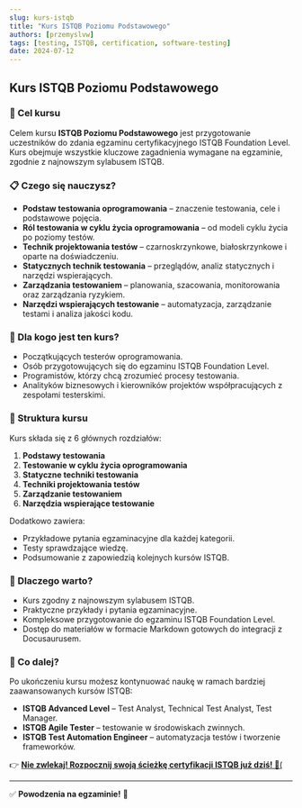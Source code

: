 ```yaml
---
slug: kurs-istqb
title: "Kurs ISTQB Poziomu Podstawowego"
authors: [przemyslvw]
tags: [testing, ISTQB, certification, software-testing]
date: 2024-07-12
---
```


## Kurs ISTQB Poziomu Podstawowego

### 🎯 Cel kursu

Celem kursu **ISTQB Poziomu Podstawowego** jest przygotowanie uczestników do zdania egzaminu certyfikacyjnego ISTQB Foundation Level. Kurs obejmuje wszystkie kluczowe zagadnienia wymagane na egzaminie, zgodnie z najnowszym sylabusem ISTQB.

<!-- truncate -->

### 📋 Czego się nauczysz?

- **Podstaw testowania oprogramowania** – znaczenie testowania, cele i podstawowe pojęcia.
- **Ról testowania w cyklu życia oprogramowania** – od modeli cyklu życia po poziomy testów.
- **Technik projektowania testów** – czarnoskrzynkowe, białoskrzynkowe i oparte na doświadczeniu.
- **Statycznych technik testowania** – przeglądów, analiz statycznych i narzędzi wspierających.
- **Zarządzania testowaniem** – planowania, szacowania, monitorowania oraz zarządzania ryzykiem.
- **Narzędzi wspierających testowanie** – automatyzacja, zarządzanie testami i analiza jakości kodu.

### 🧠 Dla kogo jest ten kurs?

- Początkujących testerów oprogramowania.
- Osób przygotowujących się do egzaminu ISTQB Foundation Level.
- Programistów, którzy chcą zrozumieć procesy testowania.
- Analityków biznesowych i kierowników projektów współpracujących z zespołami testerskimi.

### 🧾 Struktura kursu

Kurs składa się z 6 głównych rozdziałów:

1. **Podstawy testowania**
2. **Testowanie w cyklu życia oprogramowania**
3. **Statyczne techniki testowania**
4. **Techniki projektowania testów**
5. **Zarządzanie testowaniem**
6. **Narzędzia wspierające testowanie**

Dodatkowo zawiera:
- Przykładowe pytania egzaminacyjne dla każdej kategorii.
- Testy sprawdzające wiedzę.
- Podsumowanie z zapowiedzią kolejnych kursów ISTQB.

### 📝 Dlaczego warto?

- Kurs zgodny z najnowszym sylabusem ISTQB.
- Praktyczne przykłady i pytania egzaminacyjne.
- Kompleksowe przygotowanie do egzaminu ISTQB Foundation Level.
- Dostęp do materiałów w formacie Markdown gotowych do integracji z Docusaurusem.

### 🚀 Co dalej?

Po ukończeniu kursu możesz kontynuować naukę w ramach bardziej zaawansowanych kursów ISTQB:

- **ISTQB Advanced Level** – Test Analyst, Technical Test Analyst, Test Manager.
- **ISTQB Agile Tester** – testowanie w środowiskach zwinnych.
- **ISTQB Test Automation Engineer** – automatyzacja testów i tworzenie frameworków.

👉 [**Nie zwlekaj! Rozpocznij swoją ścieżkę certyfikacji ISTQB już dziś! 🚀**(](/docs/category/kurs-istqb---certified-tester-foundation-level-ctfl)

---

✅ **Powodzenia na egzaminie!** 🎉

 
